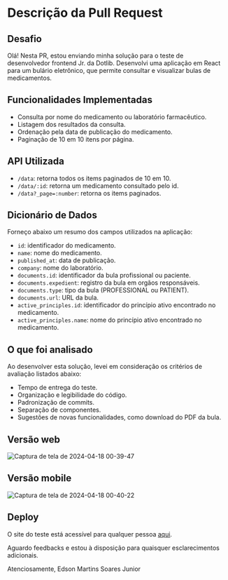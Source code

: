 # Descrição da Pull Request

## Desafio

Olá! Nesta PR, estou enviando minha solução para o teste de desenvolvedor frontend Jr. da Dotlib. Desenvolvi uma aplicação em React para um bulário eletrônico, que permite consultar e visualizar bulas de medicamentos.

## Funcionalidades Implementadas

- Consulta por nome do medicamento ou laboratório farmacêutico.
- Listagem dos resultados da consulta.
- Ordenação pela data de publicação do medicamento.
- Paginação de 10 em 10 itens por página.

## API Utilizada
- `/data`: retorna todos os items paginados de 10 em 10.
- `/data/:id`: retorna um medicamento consultado pelo id.
- `/data?_page=:number`: retorna os items paginados.

## Dicionário de Dados

Forneço abaixo um resumo dos campos utilizados na aplicação:
- `id`: identificador do medicamento.
- `name`: nome do medicamento.
- `published_at`: data de publicação.
- `company`: nome do laboratório.
- `documents.id`: identificador da bula profissional ou paciente.
- `documents.expedient`: registro da bula em orgãos responsáveis.
- `documents.type`: tipo da bula (PROFESSIONAL ou PATIENT).
- `documents.url`: URL da bula.
- `active_principles.id`: identificador do princípio ativo encontrado no medicamento.
- `active_principles.name`: nome do princípio ativo encontrado no medicamento.

## O que foi analisado

Ao desenvolver esta solução, levei em consideração os critérios de avaliação listados abaixo:
- Tempo de entrega do teste.
- Organização e legibilidade do código.
- Padronização de commits.
- Separação de componentes.
- Sugestões de novas funcionalidades, como download do PDF da bula.

## Versão web
![Captura de tela de 2024-04-18 00-39-47](https://github.com/Dotlib-BR/teste-desenvolvedor-frontend/assets/113471068/9444c765-ede3-41f5-a25f-d9e27cb806ef)

## Versão mobile
![Captura de tela de 2024-04-18 00-40-22](https://github.com/Dotlib-BR/teste-desenvolvedor-frontend/assets/113471068/52141909-66ee-4533-a66f-4268f4260032)

## Deploy
O site do teste está acessível para qualquer pessoa [aqui](https://medicines.vercel.app/).

Aguardo feedbacks e estou à disposição para quaisquer esclarecimentos adicionais.

Atenciosamente,
Edson Martins Soares Junior
